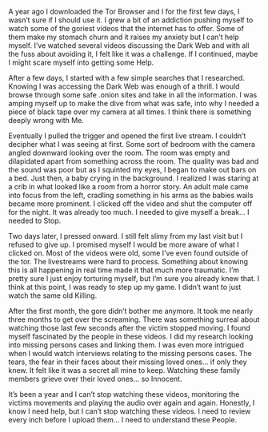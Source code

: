 A year ago I downloaded the Tor Browser and I for the first few days, I wasn’t sure if I should use it. I grew a bit of an addiction pushing myself to watch some of the goriest videos that the internet has to offer. Some of them make my stomach churn and it raises my anxiety but I can’t help myself. I’ve watched several videos discussing the Dark Web and with all the fuss about avoiding it, I felt like it was a challenge. If I continued, maybe I might scare myself into getting some Help.

After a few days, I started with a few simple searches that I researched. Knowing I was accessing the Dark Web was enough of a thrill. I would browse through some safe .onion sites and take in all the information. I was amping myself up to make the dive from what was safe, into why I needed a piece of black tape over my camera at all times. I think there is something deeply wrong with Me.

Eventually I pulled the trigger and opened the first live stream. I couldn’t decipher what I was seeing at first. Some sort of bedroom with the camera angled downward looking over the room. The room was empty and dilapidated apart from something across the room. The quality was bad and the sound was poor but as I squinted my eyes, I began to make out bars on a bed. Just then, a baby crying in the background. I realized I was staring at a crib in what looked like a room from a horror story. An adult male came into focus from the left, cradling something in his arms as the babies wails became more prominent. I clicked off the video and shut the computer off for the night. It was already too much. I needed to give myself a break… I needed to Stop.

 Two days later, I pressed onward. I still felt slimy from my last visit but I refused to give up. I promised myself I would be more aware of what I clicked on. Most of the videos were old, some I’ve even found outside of the tor. The livestreams were hard to process. Something about knowing this is all happening in real time made it that much more traumatic. I’m pretty sure I just enjoy torturing myself, but I’m sure you already knew that. I think at this point, I was ready to step up my game. I didn’t want to just watch the same old Killing.

After the first month, the gore didn’t bother me anymore. It took me nearly three months to get over the screaming. There was something surreal about watching those last few seconds after the victim stopped moving. I found myself fascinated by the people in these videos. I did my research looking into missing persons cases and linking them. I was even more intrigued when I would watch interviews relating to the missing persons cases. The tears, the fear in their faces about their missing loved ones… if only they knew. It felt like it was a secret all mine to keep. Watching these family members grieve over their loved ones… so Innocent. 

It’s been a year and I can’t stop watching these videos, monitoring the victims movements and playing the audio over again and again. Honestly, I know I need help, but I can’t stop watching these videos. I need to review every inch before I upload them… I need to understand these People.